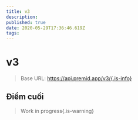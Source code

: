 ```yaml
---
title: v3
description:
published: true
date: 2020-05-29T17:36:46.619Z
tags:
---
```


# v3

> Base URL: https://api.premid.app/v3/{.is-info}


## Điểm cuối
> Work in progress{.is-warning}